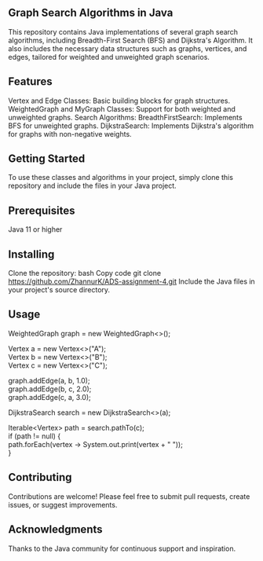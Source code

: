 ## Graph Search Algorithms in Java
This repository contains Java implementations of several graph search algorithms, including Breadth-First Search (BFS) and Dijkstra's Algorithm. It also includes the necessary data structures such as graphs, vertices, and edges, tailored for weighted and unweighted graph scenarios.

## Features
Vertex and Edge Classes: Basic building blocks for graph structures.
WeightedGraph and MyGraph Classes: Support for both weighted and unweighted graphs.
Search Algorithms:
BreadthFirstSearch: Implements BFS for unweighted graphs.
DijkstraSearch: Implements Dijkstra's algorithm for graphs with non-negative weights.
## Getting Started
To use these classes and algorithms in your project, simply clone this repository and include the files in your Java project.

## Prerequisites
Java 11 or higher
## Installing
Clone the repository:
bash
Copy code
git clone https://github.com/ZhannurK/ADS-assignment-4.git
Include the Java files in your project's source directory.
## Usage
WeightedGraph<String> graph = new WeightedGraph<>();<br>

Vertex<String> a = new Vertex<>("A");<br>
Vertex<String> b = new Vertex<>("B");<br>
Vertex<String> c = new Vertex<>("C");<br>

graph.addEdge(a, b, 1.0);<br>
graph.addEdge(b, c, 2.0);<br>
graph.addEdge(c, a, 3.0);<br>

DijkstraSearch<String> search = new DijkstraSearch<>(a);<br>

Iterable<Vertex<String>> path = search.pathTo(c);<br>
if (path != null) {<br>
    path.forEach(vertex -> System.out.print(vertex + " "));<br>
}<br>

## Contributing
Contributions are welcome! Please feel free to submit pull requests, create issues, or suggest improvements.

## Acknowledgments
Thanks to the Java community for continuous support and inspiration.
